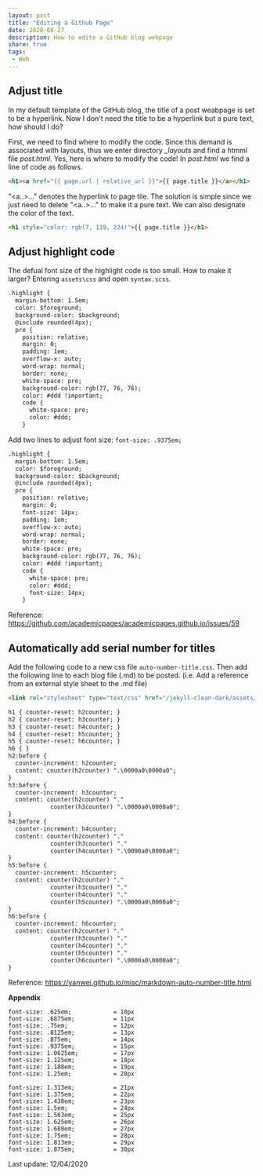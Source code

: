 ```yaml
---
layout: post
title: "Editing a Github Page"
date: 2020-08-27
description: How to edite a GitHub blog webpage
share: true
tags:
 - Web
---
```


## Adjust title

In my default template of the GitHub blog, the title of a post weabpage is set to be a hyperlink. Now I don't need the title to be a hyperlink but a pure text, how should I do?

First, we need to find where to modify the code. Since this demand is associated with layouts, thus we enter directory *_layouts* and find a htmml file *post.html*. Yes, here is where to modify the code! In *post.html* we find a line of code as follows.

```html
<h1><a href="{{ page.url | relative_url }}">{{ page.title }}</a></h1>
```
"<a..>...</a>" denotes the hyperlink to page tile. The solution is simple since we just need to delete "<a..>...</a>" to make it a pure text. We can also designate the color of the text.

```html
<h1 style="color: rgb(7, 119, 224)">{{ page.title }}</h1>
```

## Adjust highlight code 

The defual font size of the highlight code is too small. How to make it larger?
Entering `assets\css` and open `syntax.scss`. 
```markdown
.highlight {
  margin-bottom: 1.5em;
  color: $foreground;
  background-color: $background;
  @include rounded(4px);
  pre {
    position: relative;
    margin: 0;
    padding: 1em;
    overflow-x: auto;
    word-wrap: normal;
    border: none;
    white-space: pre;
    background-color: rgb(77, 76, 76);
    color: #ddd !important;
    code {
      white-space: pre;
      color: #ddd;
    }
```

Add two lines to adjust font size: `font-size: .9375em;`

```markdown
.highlight {
  margin-bottom: 1.5em;
  color: $foreground;
  background-color: $background;
  @include rounded(4px);
  pre {
    position: relative;
    margin: 0;
    font-size: 14px;
    padding: 1em;
    overflow-x: auto;
    word-wrap: normal;
    border: none;
    white-space: pre;
    background-color: rgb(77, 76, 76);
    color: #ddd !important;
    code {
      white-space: pre;
      color: #ddd;
      font-size: 14px;
    }
```

Reference: <https://github.com/academicpages/academicpages.github.io/issues/59>


##  Automatically add serial number for titles

Add the following code to a new css file `auto-number-title.css`. Then add the following line to each blog file (.md) to be posted. (i.e. Add a reference from an external style sheet to the .md file)

```markdown
<link rel="stylesheet" type="text/css" href="/jekyll-clean-dark/assets/css/auto-number-title.css"/>
```

```html
h1 { counter-reset: h2counter; }
h2 { counter-reset: h3counter; }
h3 { counter-reset: h4counter; }
h4 { counter-reset: h5counter; }
h5 { counter-reset: h6counter; }
h6 { }
h2:before {
  counter-increment: h2counter;
  content: counter(h2counter) ".\0000a0\0000a0";
}
h3:before {
  counter-increment: h3counter;
  content: counter(h2counter) "."
            counter(h3counter) ".\0000a0\0000a0";
}
h4:before {
  counter-increment: h4counter;
  content: counter(h2counter) "."
            counter(h3counter) "."
            counter(h4counter) ".\0000a0\0000a0";
}
h5:before {
  counter-increment: h5counter;
  content: counter(h2counter) "."
            counter(h3counter) "."
            counter(h4counter) "."
            counter(h5counter) ".\0000a0\0000a0";
}
h6:before {
  counter-increment: h6counter;
  content: counter(h2counter) "."
            counter(h3counter) "."
            counter(h4counter) "."
            counter(h5counter) "."
            counter(h6counter) ".\0000a0\0000a0";
}
```
Reference: <https://yanwei.github.io/misc/markdown-auto-number-title.html>

**Appendix**

    font-size: .625em;            = 10px 
    font-size: .6875em;           = 11px 
    font-size: .75em;             = 12px 
    font-size: .8125em;           = 13px 
    font-size: .875em;            = 14px
    font-size: .9375em;           = 15px
    font-size: 1.0625em;          = 17px
    font-size: 1.125em;           = 18px     
    font-size: 1.188em;           = 19px      
    font-size: 1.25em;            = 20px   
        
    font-size: 1.313em;           = 21px        
    font-size: 1.375em;           = 22px         
    font-size: 1.438em;           = 23px         
    font-size: 1.5em;             = 24px
    font-size: 1.563em;           = 25px         
    font-size: 1.625em;           = 26px          
    font-size: 1.688em;           = 27px         
    font-size: 1.75em;            = 28px         
    font-size: 1.813em;           = 29px          
    font-size: 1.875em;           = 30px  

Last update: 12/04/2020

<link rel="stylesheet" type="text/css" href="/jekyll-clean-dark/assets/css/auto-number-title.css"/>